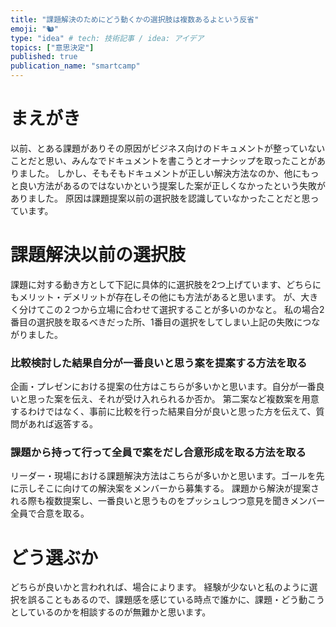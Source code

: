 ```yaml
---
title: "課題解決のためにどう動くかの選択肢は複数あるよという反省"
emoji: "🐿️"
type: "idea" # tech: 技術記事 / idea: アイデア
topics: ["意思決定"]
published: true
publication_name: "smartcamp"
---
```


# まえがき
以前、とある課題がありその原因がビジネス向けのドキュメントが整っていないことだと思い、みんなでドキュメントを書こうとオーナシップを取ったことがありました。
しかし、そもそもドキュメントが正しい解決方法なのか、他にもっと良い方法があるのではないかという提案した案が正しくなかったという失敗がありました。
原因は課題提案以前の選択肢を認識していなかったことだと思っています。

# 課題解決以前の選択肢
課題に対する動き方として下記に具体的に選択肢を2つ上げています、どちらにもメリット・デメリットが存在しその他にも方法があると思います。
が、大きく分けてこの２つから立場に合わせて選択することが多いのかなと。
私の場合2番目の選択肢を取るべきだった所、1番目の選択をしてしまい上記の失敗につながりました。

### 比較検討した結果自分が一番良いと思う案を提案する方法を取る
企画・プレゼンにおける提案の仕方はこちらが多いかと思います。自分が一番良いと思った案を伝え、それが受け入れられるか否か。
第二案など複数案を用意するわけではなく、事前に比較を行った結果自分が良いと思った方を伝えて、質問があれば返答する。

### 課題から持って行って全員で案をだし合意形成を取る方法を取る
リーダー・現場における課題解決方法はこちらが多いかと思います。ゴールを先に示しそこに向けての解決案をメンバーから募集する。
課題から解決が提案される際も複数提案し、一番良いと思うものをプッシュしつつ意見を聞きメンバー全員で合意を取る。

# どう選ぶか
どちらが良いかと言われれば、場合によります。
経験が少ないと私のように選択を誤ることもあるので、課題感を感じている時点で誰かに、課題・どう動こうとしているのかを相談するのが無難かと思います。
